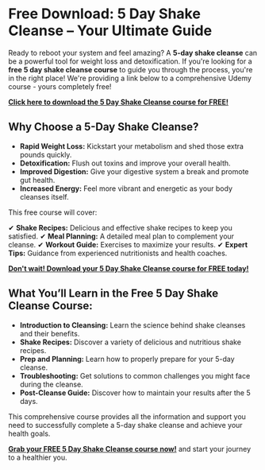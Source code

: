 # Free Download: 5 Day Shake Cleanse – Your Ultimate Guide

Ready to reboot your system and feel amazing? A **5-day shake cleanse** can be a powerful tool for weight loss and detoxification. If you're looking for a **free 5 day shake cleanse course** to guide you through the process, you're in the right place! We're providing a link below to a comprehensive Udemy course - yours completely free!

[**Click here to download the 5 Day Shake Cleanse course for FREE!**](https://udemywork.com/5-day-shake-cleanse)

## Why Choose a 5-Day Shake Cleanse?

- **Rapid Weight Loss:** Kickstart your metabolism and shed those extra pounds quickly.
- **Detoxification:** Flush out toxins and improve your overall health.
- **Improved Digestion:** Give your digestive system a break and promote gut health.
- **Increased Energy:** Feel more vibrant and energetic as your body cleanses itself.

This free course will cover:

✔ **Shake Recipes:** Delicious and effective shake recipes to keep you satisfied.
✔ **Meal Planning:** A detailed meal plan to complement your cleanse.
✔ **Workout Guide:** Exercises to maximize your results.
✔ **Expert Tips:** Guidance from experienced nutritionists and health coaches.

[**Don't wait! Download your 5 Day Shake Cleanse course for FREE today!**](https://udemywork.com/5-day-shake-cleanse)

## What You’ll Learn in the Free 5 Day Shake Cleanse Course:

*   **Introduction to Cleansing:** Learn the science behind shake cleanses and their benefits.
*   **Shake Recipes:** Discover a variety of delicious and nutritious shake recipes.
*   **Prep and Planning:** Learn how to properly prepare for your 5-day cleanse.
*   **Troubleshooting:** Get solutions to common challenges you might face during the cleanse.
*   **Post-Cleanse Guide:** Discover how to maintain your results after the 5 days.

This comprehensive course provides all the information and support you need to successfully complete a 5-day shake cleanse and achieve your health goals.

[**Grab your FREE 5 Day Shake Cleanse course now!**](https://udemywork.com/5-day-shake-cleanse) and start your journey to a healthier you.
